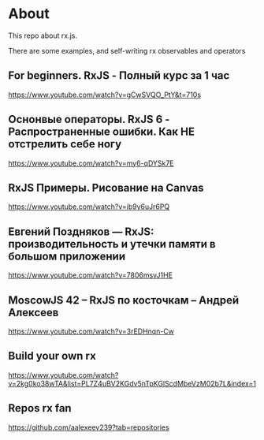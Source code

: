 # About

This repo about rx.js.

There are some examples, and self-writing rx observables and operators

## For beginners. RxJS - Полный курс за 1 час

https://www.youtube.com/watch?v=gCwSVQO_PtY&t=710s

## Оснонвые операторы. RxJS 6 - Распространенные ошибки. Как НЕ отстрелить себе ногу

https://www.youtube.com/watch?v=my6-qDYSk7E

## RxJS Примеры. Рисование на Canvas

https://www.youtube.com/watch?v=ib9y6uJr6PQ

## Евгений Поздняков — RxJS: производительность и утечки памяти в большом приложении

https://www.youtube.com/watch?v=7806msvJ1HE

## MoscowJS 42 – RxJS по косточкам – Андрей Алексеев

https://www.youtube.com/watch?v=3rEDHnqn-Cw

## Build your own rx

https://www.youtube.com/watch?v=2kg0ko38wTA&list=PL7Z4uBV2KGdv5nTpKGlScdMbeVzM02b7L&index=1

## Repos rx fan

https://github.com/aalexeev239?tab=repositories